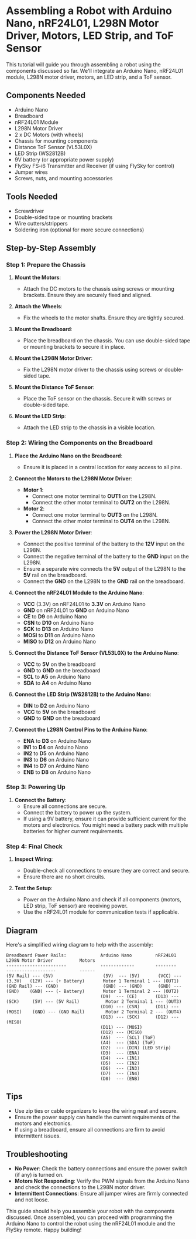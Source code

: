 # Assembling a Robot with Arduino Nano, nRF24L01, L298N Motor Driver, Motors, LED Strip, and ToF Sensor

This tutorial will guide you through assembling a robot using the components discussed so far. We'll integrate an Arduino Nano, nRF24L01 module, L298N motor driver, motors, an LED strip, and a ToF sensor.

## Components Needed

- Arduino Nano
- Breadboard
- nRF24L01 Module
- L298N Motor Driver
- 2 x DC Motors (with wheels)
- Chassis for mounting components
- Distance ToF Sensor (VL53L0X)
- LED Strip (WS2812B)
- 9V battery (or appropriate power supply)
- FlySky FS-i6 Transmitter and Receiver (if using FlySky for control)
- Jumper wires
- Screws, nuts, and mounting accessories

## Tools Needed

- Screwdriver
- Double-sided tape or mounting brackets
- Wire cutters/strippers
- Soldering iron (optional for more secure connections)

## Step-by-Step Assembly

### Step 1: Prepare the Chassis

1. **Mount the Motors**:
   - Attach the DC motors to the chassis using screws or mounting brackets. Ensure they are securely fixed and aligned.

2. **Attach the Wheels**:
   - Fix the wheels to the motor shafts. Ensure they are tightly secured.

3. **Mount the Breadboard**:
   - Place the breadboard on the chassis. You can use double-sided tape or mounting brackets to secure it in place.

4. **Mount the L298N Motor Driver**:
   - Fix the L298N motor driver to the chassis using screws or double-sided tape.

5. **Mount the Distance ToF Sensor**:
   - Place the ToF sensor on the chassis. Secure it with screws or double-sided tape.

6. **Mount the LED Strip**:
   - Attach the LED strip to the chassis in a visible location.

### Step 2: Wiring the Components on the Breadboard

1. **Place the Arduino Nano on the Breadboard**:
   - Ensure it is placed in a central location for easy access to all pins.

2. **Connect the Motors to the L298N Motor Driver**:
   - **Motor 1**:
     - Connect one motor terminal to **OUT1** on the L298N.
     - Connect the other motor terminal to **OUT2** on the L298N.
   - **Motor 2**:
     - Connect one motor terminal to **OUT3** on the L298N.
     - Connect the other motor terminal to **OUT4** on the L298N.

3. **Power the L298N Motor Driver**:
   - Connect the positive terminal of the battery to the **12V** input on the L298N.
   - Connect the negative terminal of the battery to the **GND** input on the L298N.
   - Ensure a separate wire connects the **5V** output of the L298N to the **5V** rail on the breadboard.
   - Connect the **GND** on the L298N to the **GND** rail on the breadboard.

4. **Connect the nRF24L01 Module to the Arduino Nano**:
   - **VCC** (3.3V) on nRF24L01 to **3.3V** on Arduino Nano
   - **GND** on nRF24L01 to **GND** on Arduino Nano
   - **CE** to **D9** on Arduino Nano
   - **CSN** to **D10** on Arduino Nano
   - **SCK** to **D13** on Arduino Nano
   - **MOSI** to **D11** on Arduino Nano
   - **MISO** to **D12** on Arduino Nano

5. **Connect the Distance ToF Sensor (VL53L0X) to the Arduino Nano**:
   - **VCC** to **5V** on the breadboard
   - **GND** to **GND** on the breadboard
   - **SCL** to **A5** on Arduino Nano
   - **SDA** to **A4** on Arduino Nano

6. **Connect the LED Strip (WS2812B) to the Arduino Nano**:
   - **DIN** to **D2** on Arduino Nano
   - **VCC** to **5V** on the breadboard
   - **GND** to **GND** on the breadboard

7. **Connect the L298N Control Pins to the Arduino Nano**:
   - **ENA** to **D3** on Arduino Nano
   - **IN1** to **D4** on Arduino Nano
   - **IN2** to **D5** on Arduino Nano
   - **IN3** to **D6** on Arduino Nano
   - **IN4** to **D7** on Arduino Nano
   - **ENB** to **D8** on Arduino Nano

### Step 3: Powering Up

1. **Connect the Battery**:
   - Ensure all connections are secure.
   - Connect the battery to power up the system.
   - If using a 9V battery, ensure it can provide sufficient current for the motors and electronics. You might need a battery pack with multiple batteries for higher current requirements.

### Step 4: Final Check

1. **Inspect Wiring**:
   - Double-check all connections to ensure they are correct and secure.
   - Ensure there are no short circuits.

2. **Test the Setup**:
   - Power on the Arduino Nano and check if all components (motors, LED strip, ToF sensor) are receiving power.
   - Use the nRF24L01 module for communication tests if applicable.

## Diagram

Here's a simplified wiring diagram to help with the assembly:

```
Breadboard Power Rails:             Arduino Nano         nRF24L01           L298N Motor Driver          Motors
-----------------------             -------------        --------           -------------------         ------
(5V Rail) --- (5V)                   (5V)  --- (5V)       (VCC) --- (3.3V)   (12V) --- (+ Battery)       Motor 1 Terminal 1 --- (OUT1)
(GND Rail) --- (GND)                 (GND) --- (GND)      (GND) --- (GND)    (GND) --- (- Battery)       Motor 1 Terminal 2 --- (OUT2)
                                    (D9)  --- (CE)       (D13) --- (SCK)     (5V) --- (5V Rail)          Motor 2 Terminal 1 --- (OUT3)
                                    (D10) --- (CSN)      (D11) --- (MOSI)    (GND) --- (GND Rail)        Motor 2 Terminal 2 --- (OUT4)
                                    (D13) --- (SCK)      (D12) --- (MISO)
                                    (D11) --- (MOSI)
                                    (D12) --- (MISO)
                                    (A5)  --- (SCL) (ToF)
                                    (A4)  --- (SDA) (ToF)
                                    (D2)  --- (DIN) (LED Strip)
                                    (D3)  --- (ENA)
                                    (D4)  --- (IN1)
                                    (D5)  --- (IN2)
                                    (D6)  --- (IN3)
                                    (D7)  --- (IN4)
                                    (D8)  --- (ENB)
```

## Tips

- Use zip ties or cable organizers to keep the wiring neat and secure.
- Ensure the power supply can handle the current requirements of the motors and electronics.
- If using a breadboard, ensure all connections are firm to avoid intermittent issues.

## Troubleshooting

- **No Power**: Check the battery connections and ensure the power switch (if any) is turned on.
- **Motors Not Responding**: Verify the PWM signals from the Arduino Nano and check the connections to the L298N motor driver.
- **Intermittent Connections**: Ensure all jumper wires are firmly connected and not loose.

This guide should help you assemble your robot with the components discussed. Once assembled, you can proceed with programming the Arduino Nano to control the robot using the nRF24L01 module and the FlySky remote. Happy building!